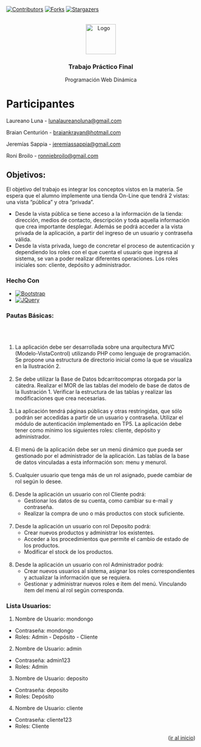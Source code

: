 <a name="readme-top"></a>

[![Contributors][contributors-shield]][contributors-url]
[![Forks][forks-shield]][forks-url]
[![Stargazers][stars-shield]][stars-url]

<br />
<div align="center">
    <img src="./Vista/img/logo.png" alt="Logo" width="80" height="80">

  <h3 align="center">Trabajo Práctico Final</h3>

  <p align="center">
    Programación Web Dinámica
    <br />
  </p>
</div>

# Participantes

Laureano Luna - lunalaureanoluna@gmail.com

Braian Centurión - braiankrayan@hotmail.com

Jeremías Sappia - jeremiassappia@gmail.com

Roni Broilo - ronniebroilo@gmail.com

## Objetivos:
El objetivo del trabajo es integrar los conceptos vistos en la materia. Se espera que el alumno implemente una tienda On-Line que tendrá 2 vistas: una vista “pública” y otra “privada”.

* Desde la vista pública se tiene acceso a la información de la tienda: dirección, medios de contacto, descripción y toda aquella información que crea importante desplegar. Además se podrá acceder a la vista privada de la aplicación, a partir del ingreso de un usuario y contraseña válida.
* Desde la vista privada, luego de concretar el proceso de autenticación y dependiendo los roles con el que cuenta el usuario que ingresa al sistema, se van a poder realizar diferentes operaciones. Los roles iniciales son: cliente, depósito y administrador.
### Hecho Con

* [![Bootstrap][Bootstrap.com]][Bootstrap-url]
* [![JQuery][JQuery.com]][JQuery-url]

### Pautas Básicas:

<br><br>
1. La aplicación debe ser desarrollada sobre una arquitectura MVC (Modelo-VistaControl) utilizando PHP como lenguaje de programación. Se propone una estructura de directorio inicial como la que se visualiza en la Ilustración 2.
<br><br>
2. Se debe utilizar la Base de Datos bdcarritocompras otorgada por la cátedra. Realizar el MOR de las tablas del modelo de base de datos de la Ilustración 1. Verificar la estructura de las tablas y realizar las modificaciones que crea
necesarias.
<br><br>
3. La aplicación tendrá páginas públicas y otras restringidas, que sólo podrán ser accedidas a partir de un usuario y contraseña. Utilizar el módulo de autenticación implementado en TP5. La aplicación debe tener como mínimo los siguientes
roles: cliente, depósito y administrador.
<br><br>
4. El menú de la aplicación debe ser un menú dinámico que pueda ser gestionado por el administrador de la aplicación. Las tablas de la base de datos vinculadas a esta información son: menu y menurol.
<br><br>
5. Cualquier usuario que tenga más de un rol asignado, puede cambiar de rol según lo desee.
<br><br>
6. Desde la aplicación un usuario con rol Cliente podrá:
    * Gestionar los datos de su cuenta, como cambiar su e-mail y contraseña.
    * Realizar la compra de uno o más productos con stock suficiente.
<br><br>
7. Desde la aplicación un usuario con rol Deposito podrá:
    * Crear nuevos productos y administrar los existentes.
    * Acceder a los procedimientos que permite el cambio de estado de los productos.
    * Modificar el stock de los productos.
<br><br>
8. Desde la aplicación un usuario con rol Administrador podrá:
    * Crear nuevos usuarios al sistema, asignar los roles correspondientes y actualizar la información que se requiera.
    * Gestionar y administrar nuevos roles e ítem del menú. Vinculando item del menú al rol según corresponda.

### Lista Usuarios:

1. Nombre de Usuario: mondongo
  * Contraseña: mondongo
  * Roles: Admin - Depósito - Cliente
2. Nombre de Usuario: admin
  * Contraseña: admin123
  * Roles: Admin
3. Nombre de Usuario: deposito
  * Contraseña: deposito
  * Roles: Depósito
4. Nombre de Usuario: cliente
  * Contraseña: cliente123
  * Roles: Cliente

<p align="right">(<a href="#readme-top">ir al inicio</a>)</p>



[contributors-shield]: https://img.shields.io/github/contributors/sappiajeremias/TP-Final-PWD.svg?style=for-the-badge
[contributors-url]: https://github.com/sappiajeremias/TP-Final-PWD/graphs/contributors
[forks-shield]: https://img.shields.io/github/forks/sappiajeremias/TP-Final-PWD.svg?style=for-the-badge
[forks-url]: https://github.com/sappiajeremias/TP-Final-PWD/network/members
[stars-shield]: https://img.shields.io/github/stars/sappiajeremias/TP-Final-PWD.svg?style=for-the-badge
[stars-url]: https://github.com/sappiajeremias/TP-Final-PWD/stargazers
[Bootstrap.com]: https://img.shields.io/badge/Bootstrap-563D7C?style=for-the-badge&logo=bootstrap&logoColor=white
[Bootstrap-url]: https://getbootstrap.com
[JQuery.com]: https://img.shields.io/badge/jQuery-0769AD?style=for-the-badge&logo=jquery&logoColor=white
[JQuery-url]: https://jquery.com 
